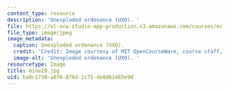 ```yaml
---
content_type: resource
description: 'Unexploded ordenance (UXO). '
file: https://ol-ocw-studio-app-production.s3.amazonaws.com/courses/ec-s06-design-for-demining-spring-2007/ba8c1730a876876d1c75de8d61465e9d_mine29.jpg
file_type: image/jpeg
image_metadata:
  caption: Unexploded ordenance (UXO).
  credit: 'Credit: Image courtesy of MIT OpenCourseWare, course staff, and students.'
  image-alt: 'Unexploded ordenance (UXO). '
resourcetype: Image
title: mine29.jpg
uid: ba8c1730-a876-876d-1c75-de8d61465e9d
---
```


